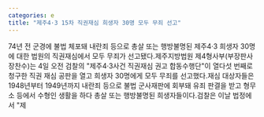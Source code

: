```yaml
---
categories: e
title: "제주4·3 15차 직권재심 희생자 30명 모두 무죄 선고"
---
```

74년 전 군경에 불법 체포돼 내란죄 등으로 총살 또는 행방불명된 제주4·3 희생자 30명에 대한 법원의 직권재심에서 모두 무죄가 선고됐다.제주지방법원 제4형사부(부장판사 장찬수)는 4일 오전 검찰의 "제주4·3사건 직권재심 권고 합동수행단"이 열다섯 번째로 청구한 직권 재심 공판을 열고 희생자 30명에게 모두 무죄를 선고했다.재심 대상자들은 1948년부터 1949년까지 내란죄 등으로 불법 군사재판에 회부돼 유죄 판결을 받고 형무소 등에서 수형인 생활을 하다 총살 또는 행방불명된 희생자들이다.검찰은 이날 법정에서 "제